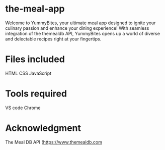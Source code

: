 # the-meal-app
Welcome to YummyBites, your ultimate meal app designed to ignite your culinary passion and enhance your dining experience! With seamless integration of the themealdb API, YummyBites opens up a world of diverse and delectable recipes right at your fingertips.

# Files included
HTML
CSS
JavaScript

# Tools required
VS code
Chrome

# Acknowledgment
The Meal DB API (https://www.themealdb.com
